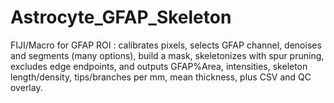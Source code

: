 # Astrocyte_GFAP_Skeleton
FIJI/Macro for GFAP ROI : calibrates pixels, selects GFAP channel, denoises and segments (many options), build a mask, skeletonizes with spur pruning, excludes edge endpoints, and outputs GFAP%Area, intensities, skeleton length/density, tips/branches per mm, mean thickness, plus CSV and QC overlay.
